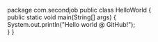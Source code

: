package com.secondjob
public class HelloWorld
{   
      public static void main(String[] args)
      {       
         System.out.println("Hello world @ GitHub!");   
      }
}
